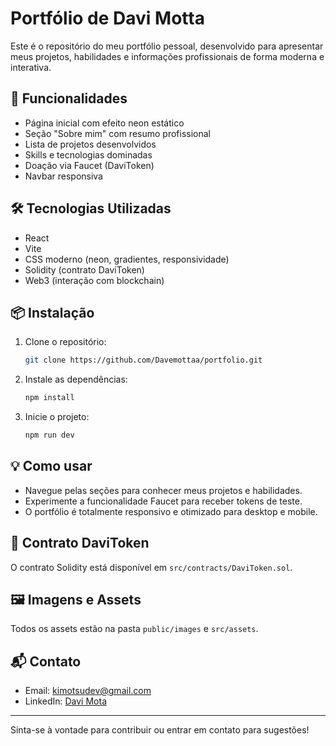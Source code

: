 # Portfólio de Davi Motta

Este é o repositório do meu portfólio pessoal, desenvolvido para apresentar meus projetos, habilidades e informações profissionais de forma moderna e interativa.

## 🚀 Funcionalidades
- Página inicial com efeito neon estático
- Seção "Sobre mim" com resumo profissional
- Lista de projetos desenvolvidos
- Skills e tecnologias dominadas
- Doação via Faucet (DaviToken)
- Navbar responsiva

## 🛠️ Tecnologias Utilizadas
- React
- Vite
- CSS moderno (neon, gradientes, responsividade)
- Solidity (contrato DaviToken)
- Web3 (interação com blockchain)

## 📦 Instalação
1. Clone o repositório:
   ```bash
   git clone https://github.com/Davemottaa/portfolio.git
   ```
2. Instale as dependências:
   ```bash
   npm install
   ```
3. Inicie o projeto:
   ```bash
   npm run dev
   ```

## 💡 Como usar
- Navegue pelas seções para conhecer meus projetos e habilidades.
- Experimente a funcionalidade Faucet para receber tokens de teste.
- O portfólio é totalmente responsivo e otimizado para desktop e mobile.

## 📄 Contrato DaviToken
O contrato Solidity está disponível em `src/contracts/DaviToken.sol`.

## 🖼️ Imagens e Assets
Todos os assets estão na pasta `public/images` e `src/assets`.

## 📬 Contato
- Email: kimotsudev@gmail.com
- LinkedIn: [Davi Mota](https://linkedin.com/in/davimottaa)

---

Sinta-se à vontade para contribuir ou entrar em contato para sugestões!
